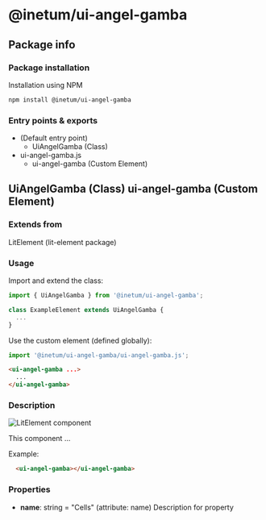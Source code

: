 # @inetum/ui-angel-gamba

## Package info

### Package installation

Installation using NPM

```bash
npm install @inetum/ui-angel-gamba
```

### Entry points & exports

- (Default entry point)
  - UiAngelGamba (Class)
- ui-angel-gamba.js
  - ui-angel-gamba (Custom Element)


## UiAngelGamba (Class) ui-angel-gamba (Custom Element) 

### Extends from

LitElement (lit-element package)

### Usage

Import and extend the class:

```js
import { UiAngelGamba } from '@inetum/ui-angel-gamba';

class ExampleElement extends UiAngelGamba {
  ...
}
```

Use the custom element (defined globally):

```js
import '@inetum/ui-angel-gamba/ui-angel-gamba.js';
```

```html
<ui-angel-gamba ...>
  ...
</ui-angel-gamba>
```

### Description

![LitElement component](https://img.shields.io/badge/litElement-component-blue.svg)

This component ...

Example:

```html
  <ui-angel-gamba></ui-angel-gamba>
```

### Properties

- **name**: string = "Cells" (attribute: name)
    Description for property
